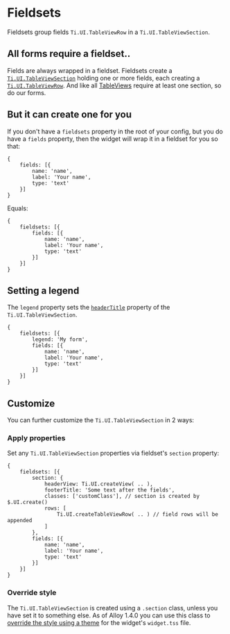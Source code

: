 # Fieldsets
Fieldsets group fields `Ti.UI.TableViewRow` in a `Ti.UI.TableViewSection`.

## All forms require a fieldset..
Fields are always wrapped in a fieldset. Fieldsets create a [`Ti.UI.TableViewSection`](http://docs.appcelerator.com/titanium/latest/#!/api/Titanium.UI.TableViewSection) holding one or more fields, each creating a [`Ti.UI.TableViewRow`](http://docs.appcelerator.com/titanium/latest/#!/api/Titanium.UI.TableViewRow). And like all [TableViews](http://docs.appcelerator.com/titanium/latest/#!/guide/TableViews) require at least one section, so do our forms.

## But it can create one for you
If you don't have a `fieldsets` property in the root of your config, but you do have a `fields` property, then the widget will wrap it in a fieldset for you so that:

	{
		fields: [{
			name: 'name',
			label: 'Your name',
			type: 'text'
		}]
	}
	
Equals:

	{
		fieldsets: [{
			fields: [{
				name: 'name',
				label: 'Your name',
				type: 'text'
			}]
		}]
	}
	
## Setting a legend
The `legend` property sets the [`headerTitle`](http://docs.appcelerator.com/titanium/latest/#!/api/Titanium.UI.TableViewSection-property-headerTitle) property of the `Ti.UI.TableViewSection`.

	{
		fieldsets: [{
			legend: 'My form',
			fields: [{
				name: 'name',
				label: 'Your name',
				type: 'text'
			}]
		}]
	}
	
## Customize
You can further customize the `Ti.UI.TableViewSection` in 2 ways:

### Apply properties
Set any `Ti.UI.TableViewSection` properties via fieldset's `section` property:

	{
		fieldsets: [{
			section: {
				headerView: Ti.UI.createView( .. ),
				footerTitle: 'Some text after the fields',
				classes: ['customClass'], // section is created by $.UI.create()
				rows: [
					Ti.UI.createTableViewRow( .. ) // field rows will be appended
				]
			},
			fields: [{
				name: 'name',
				label: 'Your name',
				type: 'text'
			}]
		}]
	}
	
### Override style
The `Ti.UI.TableViewSection` is created using a `.section` class, unless you have set it to something else. As of Alloy 1.4.0 you can use this class to [override the style using a theme](https://jira.appcelerator.org/browse/ALOY-378) for the widget's `widget.tss` file.